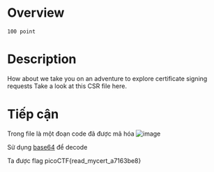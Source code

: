 # Overview #
`100 point` 

# Description #
How about we take you on an adventure to explore certificate signing requests
Take a look at this CSR file here.

# Tiếp cận #
Trong file là một đoạn code đã được mã hóa 
![image](https://github.com/hgiang20/PicoCTF_Writeup/assets/130575510/bac85619-8d2e-4d8f-a3b1-ec315e94fc33)

Sử dụng [base64](https://www.base64decode.org/) để decode

Ta được flag picoCTF{read_mycert_a7163be8}
